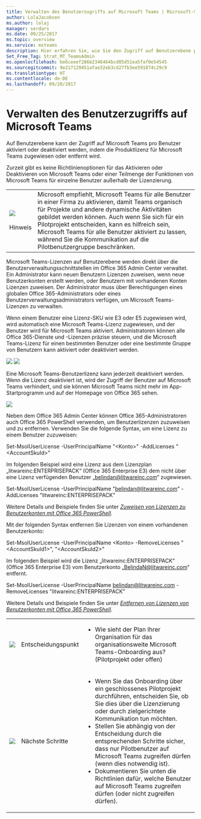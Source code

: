 ```yaml
---
title: Verwalten des Benutzerzugriffs auf Microsoft Teams | Microsoft-Support
author: LolaJacobsen
ms.author: lolaj
manager: serdars
ms.date: 09/25/2017
ms.topic: overview
ms.service: msteams
description: Hier erfahren Sie, wie Sie den Zugriff auf Benutzerebene pro Benutzer aktivieren oder deaktivieren.
Set_Free_Tag: Strat_MT_TeamsAdmin
ms.openlocfilehash: be6ceeef286b2346464bcd05d51ea5faf0e54545
ms.sourcegitcommit: 9e217129451afae32eb3cd27fb3ee591874c29c9
ms.translationtype: HT
ms.contentlocale: de-DE
ms.lasthandoff: 09/20/2017
---
```

<a name="manage-user-access-to-microsoft-teams"></a>Verwalten des Benutzerzugriffs auf Microsoft Teams
=====================================

Auf Benutzerebene kann der Zugriff auf Microsoft Teams pro Benutzer aktiviert oder deaktiviert werden, indem die Produktlizenz für Microsoft Teams zugewiesen oder entfernt wird.

Zurzeit gibt es keine Richtlinienoptionen für das Aktivieren oder Deaktivieren von Microsoft Teams oder einer Teilmenge der Funktionen von Microsoft Teams für einzelne Benutzer außerhalb der Lizenzierung.

| | |
|---------|---------|
|![](media/Manage_user_access_to_Microsoft_Teams_image1.png)<br></br>Hinweis |Microsoft empfiehlt, Microsoft Teams für alle Benutzer in einer Firma zu aktivieren, damit Teams organisch für Projekte und andere dynamische Aktivitäten gebildet werden können. Auch wenn Sie sich für ein Pilotprojekt entscheiden, kann es hilfreich sein, Microsoft Teams für alle Benutzer aktiviert zu lassen, während Sie die Kommunikation auf die Pilotbenutzergruppe beschränken. |

Microsoft Teams-Lizenzen auf Benutzerebene werden direkt über die Benutzerverwaltungsschnittstellen im Office 365 Admin Center verwaltet. Ein Administrator kann neuen Benutzern Lizenzen zuweisen, wenn neue Benutzerkonten erstellt werden, oder Benutzern mit vorhandenen Konten Lizenzen zuweisen. Der Administrator muss über Berechtigungen eines globalen Office 365-Administrators oder eines Benutzerverwaltungsadministrators verfügen, um Microsoft Teams-Lizenzen zu verwalten.

Wenn einem Benutzer eine Lizenz-SKU wie E3 oder E5 zugewiesen wird, wird automatisch eine Microsoft Teams-Lizenz zugewiesen, und der Benutzer wird für Microsoft Teams aktiviert. Administratoren können alle Office 365-Dienste und -Lizenzen präzise steuern, und die Microsoft Teams-Lizenz für einen bestimmten Benutzer oder eine bestimmte Gruppe von Benutzern kann aktiviert oder deaktiviert werden.

![](media/Manage_user_access_to_Microsoft_Teams_image2.png) ![](media/Manage_user_access_to_Microsoft_Teams_image3.png)

Eine Microsoft Teams-Benutzerlizenz kann jederzeit deaktiviert werden. Wenn die Lizenz deaktiviert ist, wird der Zugriff der Benutzer auf Microsoft Teams verhindert, und sie können Microsoft Teams nicht mehr im App-Startprogramm und auf der Homepage von Office 365 sehen.

![](media/Manage_user_access_to_Microsoft_Teams_image4.png)

Neben dem Office 365 Admin Center können Office 365-Administratoren auch Office 365 PowerShell verwenden, um Benutzerlizenzen zuzuweisen und zu entfernen. Verwenden Sie die folgende Syntax, um eine Lizenz zu einem Benutzer zuzuweisen:

Set-MsolUserLicense -UserPrincipalName "\<Konto\>" -AddLicenses "\<AccountSkuId\>"

Im folgenden Beispiel wird eine Lizenz aus dem Lizenzplan „litwareinc:ENTERPRISEPACK“ (Office 365 Enterprise E3) dem nicht über eine Lizenz verfügenden Benutzer „belindan@litwareinc.com“ zugewiesen.

Set-MsolUserLicense -UserPrincipalName "belindan@litwareinc.com" -AddLicenses "litwareinc:ENTERPRISEPACK"

Weitere Details und Beispiele finden Sie unter [*Zuweisen von Lizenzen zu Benutzerkonten mit Office 365 PowerShell*](https://go.microsoft.com/fwlink/?linkid=855755).

Mit der folgenden Syntax entfernen Sie Lizenzen von einem vorhandenen Benutzerkonto:

Set-MsolUserLicense -UserPrincipalName \<Konto\> -RemoveLicenses "\<AccountSkuId1\>", "\<AccountSkuId2\>"

Im folgenden Beispiel wird die Lizenz „litwareinc:ENTERPRISEPACK“ (Office 365 Enterprise E3) vom Benutzerkonto „BelindaN@litwareinc.com“ entfernt.

Set-MsolUserLicense -UserPrincipalName belindan@litwareinc.com -RemoveLicenses "litwareinc:ENTERPRISEPACK"

Weitere Details und Beispiele finden Sie unter [*Entfernen von Lizenzen von Benutzerkonten mit Office 365 PowerShell*](https://go.microsoft.com/fwlink/?linkid=855756).

| | | |
|---------|---------|---------|
|![](media/Manage_user_access_to_Microsoft_Teams_image5.png)     |Entscheidungspunkt         |<ul><li>Wie sieht der Plan Ihrer Organisation für das organisationsweite Microsoft Teams-Onboarding aus?  (Pilotprojekt oder offen)</li></ul>         |
|![](media/Manage_user_access_to_Microsoft_Teams_image6.png)     |Nächste Schritte         |<ul><li>Wenn Sie das Onboarding über ein geschlossenes Pilotprojekt durchführen, entscheiden Sie, ob Sie dies über die Lizenzierung oder durch zielgerichtete Kommunikation tun möchten.</li><li>Stellen Sie abhängig von der Entscheidung durch die entsprechenden Schritte sicher, dass nur Pilotbenutzer auf Microsoft Teams zugreifen dürfen (wenn dies notwendig ist).</li><li>Dokumentieren Sie unten die Richtlinien dafür, welche Benutzer auf Microsoft Teams zugreifen dürfen (oder nicht zugreifen dürfen).</li></ul>         |

